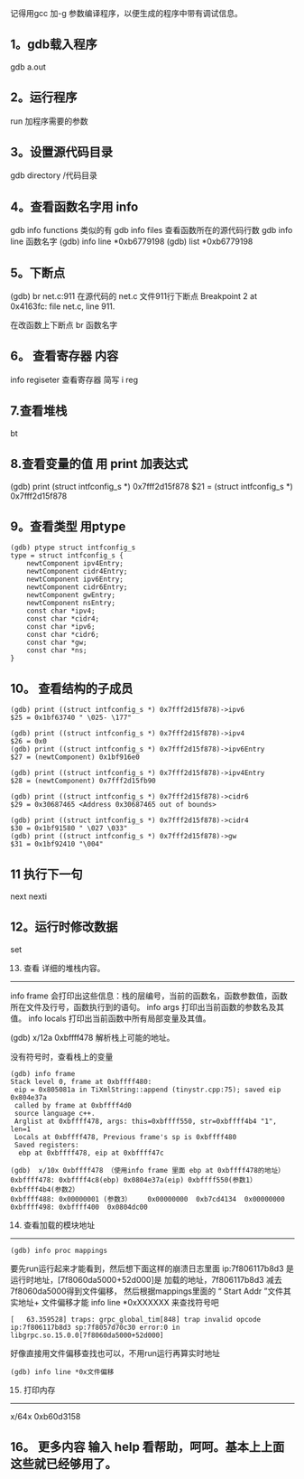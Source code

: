 记得用gcc 加-g 参数编译程序，以便生成的程序中带有调试信息。 

1。gdb载入程序
-------------
gdb a.out 

2。运行程序
----------
run 加程序需要的参数 

3。设置源代码目录
----------------
gdb directory /代码目录

4。查看函数名字用 info
----------------------
gdb info functions
类似的有
gdb info files
查看函数所在的源代码行数
gdb info line 函数名字
(gdb) info line  *0xb6779198
(gdb) list *0xb6779198



5。下断点
---------
(gdb) br net.c:911 在源代码的 net.c 文件911行下断点
Breakpoint 2 at 0x4163fc: file net.c, line 911.

在改函数上下断点
br 函数名字   

6。 查看寄存器 内容
------------------
info regiseter 查看寄存器   简写 i reg 

7.查看堆栈
---------
bt 

8.查看变量的值 用 print 加表达式
------------------------------
(gdb) print (struct intfconfig_s *) 0x7fff2d15f878 
$21 = (struct intfconfig_s *) 0x7fff2d15f878

9。查看类型 用ptype
--------------------
```
(gdb) ptype struct intfconfig_s    
type = struct intfconfig_s {
    newtComponent ipv4Entry;
    newtComponent cidr4Entry;
    newtComponent ipv6Entry;
    newtComponent cidr6Entry;
    newtComponent gwEntry;
    newtComponent nsEntry;
    const char *ipv4;
    const char *cidr4;
    const char *ipv6;
    const char *cidr6;
    const char *gw;
    const char *ns;
}
```

10。 查看结构的子成员
--------------------
```
(gdb) print ((struct intfconfig_s *) 0x7fff2d15f878)->ipv6
$25 = 0x1bf63740 " \025- \177"

(gdb) print ((struct intfconfig_s *) 0x7fff2d15f878)->ipv4
$26 = 0x0
(gdb) print ((struct intfconfig_s *) 0x7fff2d15f878)->ipv6Entry
$27 = (newtComponent) 0x1bf916e0

(gdb) print ((struct intfconfig_s *) 0x7fff2d15f878)->ipv4Entry
$28 = (newtComponent) 0x7fff2d15fb90

(gdb) print ((struct intfconfig_s *) 0x7fff2d15f878)->cidr6
$29 = 0x30687465 <Address 0x30687465 out of bounds>

(gdb) print ((struct intfconfig_s *) 0x7fff2d15f878)->cidr4
$30 = 0x1bf91580 " \027 \033"
(gdb) print ((struct intfconfig_s *) 0x7fff2d15f878)->gw
$31 = 0x1bf92410 "\004"
```

11 执行下一句 
-------------
next 
nexti 

12。运行时修改数据
------------------
set



13.   查看 详细的堆栈内容。 
--------------------------
info frame
会打印出这些信息：栈的层编号，当前的函数名，函数参数值，函数所在文件及行号，函数执行到的语句。
info args
打印出当前函数的参数名及其值。
info locals
打印出当前函数中所有局部变量及其值。

(gdb) x/12a  0xbffff478
解析栈上可能的地址。

没有符号时，查看栈上的变量
```
(gdb) info frame 
Stack level 0, frame at 0xbffff480:
 eip = 0x805081a in TiXmlString::append (tinystr.cpp:75); saved eip 0x804e37a
 called by frame at 0xbffff4d0
 source language c++.
 Arglist at 0xbffff478, args: this=0xbffff550, str=0xbffff4b4 "1", len=1
 Locals at 0xbffff478, Previous frame's sp is 0xbffff480
 Saved registers:
  ebp at 0xbffff478, eip at 0xbffff47c
  
(gdb)  x/10x 0xbffff478 （使用info frame 里面 ebp at 0xbffff478的地址）
0xbffff478:	0xbffff4c8(ebp)	0x0804e37a(eip)	0xbffff550(参数1）	0xbffff4b4(参数2）
0xbffff488:	0x00000001 (参数3）	0x00000000	0xb7cd4134	0x00000000
0xbffff498:	0xbffff400	0x0804dc00
```


14. 查看加载的模块地址
----------------------

```text
(gdb) info proc mappings
```
要先run运行起来才能看到，然后想下面这样的崩溃日志里面  ip:7f806117b8d3 是运行时地址，[7f8060da5000+52d000]是 加载的地址，7f806117b8d3 减去7f8060da5000得到文件偏移，
然后根据mappings里面的 “ Start Addr ”文件其实地址+ 文件偏移才能  info line *0xXXXXXX  来查找符号吧
```text
[   63.359528] traps: grpc_global_tim[848] trap invalid opcode ip:7f806117b8d3 sp:7f8057d70c30 error:0 in libgrpc.so.15.0.0[7f8060da5000+52d000]
```

好像直接用文件偏移查找也可以，不用run运行再算实时地址
```text
(gdb) info line *0x文件偏移
```

15. 打印内存
------------
x/64x   0xb60d3158 

16。 更多内容 输入 help 看帮助，呵呵。基本上上面这些就已经够用了。
-------------------
